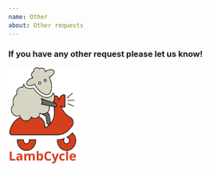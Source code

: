 ```yaml
---
name: Other
about: Other requests
---
```



### If you have any other request please let us know!


<img src="https://raw.githubusercontent.com/juliantellez/lambcycle/master/assets/lambcycle-logo.svg?sanitize=true" height="200">
